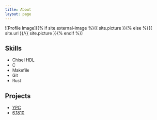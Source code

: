 ```yaml
---
title: About
layout: page
---
```

![Profile Image]({% if site.external-image %}{{ site.picture }}{% else %}{{ site.url }}/{{ site.picture }}{% endif %})

## Skills

- Chisel HDL
- C
- Makefile
- Git
- Rust

## Projects

- [YPC](https://github.com/YEWPO/YPC)
- [6.1810](https://github.com/YEWPO/6.1810-LABs)
